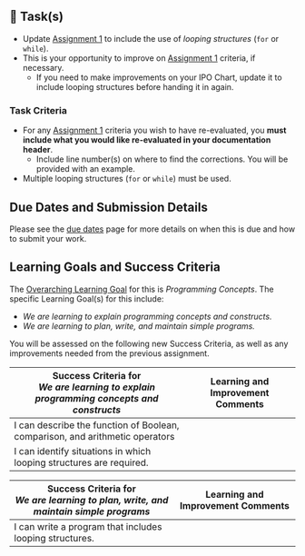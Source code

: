 ## &#x1F4D8;  Task(s)

* Update [Assignment 1][a1] to include the use of _looping structures_ (`for` or `while`).  
* This is your opportunity to improve on [Assignment 1][a1] criteria, if necessary.
  * If you need to make improvements on your IPO Chart, update it to include looping structures before handing it in again.

### Task Criteria

* For any [Assignment 1][a1] criteria you wish to have re-evaluated, you **must include what you would like re-evaluated in your documentation header**. 
  * Include line number(s) on where to find the corrections.  You will be provided with an example.
* Multiple looping structures (`for` or `while`) must be used.


## Due Dates and Submission Details

Please see the [due dates](./Due-Dates-and-Submission-Details) page for more details on when this is due and how to submit your work.

## Learning Goals and Success Criteria

The [Overarching Learning Goal](./images/ICS2O.jpg) for this is _Programming Concepts_.
The specific Learning Goal(s) for this include:
  * _We are learning to explain programming concepts and constructs._
  * _We are learning to plan, write, and maintain simple programs._

You will be assessed on the following new Success Criteria, as well as any improvements needed from the previous assignment.

| Success Criteria for <br/> _We are learning to explain programming concepts and constructs_ | Learning and Improvement Comments |
| ----------- | ------- |
| I can describe the function of Boolean, comparison, and arithmetic operators | |
| I can identify situations in which looping structures are required. | |


| Success Criteria for <br/> _We are learning to plan, write, and maintain simple programs_ | Learning and Improvement Comments |
| ----------- | ------- |
| I can write a program that includes looping structures.  | |


[a1]: ./Programming-Assignment-1